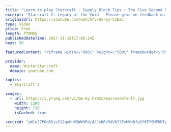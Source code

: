 ```yaml
---
title: "Learn to play Starcraft - Supply Block Tips + The Five Second Rule (Basic Guide & Tutorial)"
excerpt: "Starcraft 2: Legacy of the Void - Please give me feedback on this general video style/commentary, hopefully it helps you guys out!  Can very easily make more on different concepts if it is the right direction!  Sc2ReplayStats - http://www.sc2replaystats.com"
originalUrl: https://youtube.com/watch?v=Qm-6y-CzBZc
type: video
price: Free
length: PT9M5S
publishedDateTime: 2017-11-19T17:08:24Z
heat: 50

featuredContent: "<iframe width=\"800\" height=\"500\" frameborder=\"0\" src=\"https://www.youtube.com/embed/Qm-6y-CzBZc\" allow=\"accelerometer; autoplay; encrypted-media; gyroscope; picture-in-picture\" allowfullscreen></iframe>"

provider:
  name: WinterStarcraft
  domain: youtube.com

topics:
  - StarCraft 2

images:
  - url: https://i.ytimg.com/vi/Qm-6y-CzBZc/maxresdefault.jpg
    width: 1280
    height: 720
    isCached: true

secured: "yW1vJ7POqRXja212qeHUX5WW3Pd/4/JxbPv5dVh2lFvHWoDfqSf6EYSMPDMIpMITTIYvpHy6am2AMoRR6LUZXZaidqGcj1HiUO2TQGcrF/rHoe1SAU88faN0Qr299AzzaELbgVIsKeip3QSDD1uWTAH65LZsIO40SD0O1jlfhZW7tVElxlfPXNTSxvVVyCcNoLhHIyYPh6f1BGWLlaIjsgYhwN2OKBo3iYfusu8GUWn4BebP+03RRqAg87xCj8GDqZBORs+dEzWqSsa5zBDDcRYeid8ByI6YzSks2UqMKI8g0OVYP0fkGKbVzuEFVTinpoFu4wf46B0ib6Wl7fTKYmcpiassbnnfI1/MKEKaDdqZxT+b8scqjcbZhPPunGcbBXWqsnZ9eTNX77bQUUbe58x8OQkwMR0swRj94+gQThk=;Rl7XlgVabcpVBJiQlxNV0A=="
---
```


